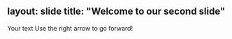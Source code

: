 layout: slide
title: "Welcome to our second slide"
---
Your text
Use the right arrow to go forward!
